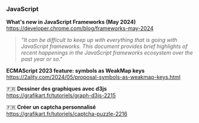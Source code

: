 ### JavaScript

**What's new in JavaScript Frameworks (May 2024)**  
https://developer.chrome.com/blog/frameworks-may-2024

> _"It can be difficult to keep up with everything that is going with JavaScript
> frameworks. This document provides brief highlights of recent happenings in
> the JavaScript frameworks ecosystem over the past year or so."_

**ECMAScript 2023 feature: symbols as WeakMap keys**  
https://2ality.com/2024/05/proposal-symbols-as-weakmap-keys.html

🇫🇷 **Dessiner des graphiques avec d3js**  
https://grafikart.fr/tutoriels/graph-d3js-2215

🇫🇷 **Créer un captcha personnalisé**  
https://grafikart.fr/tutoriels/captcha-puzzle-2216

